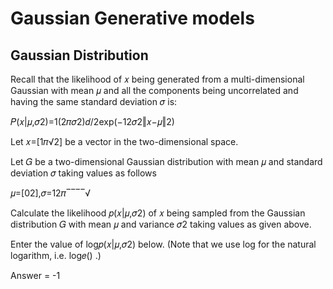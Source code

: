 # Gaussian Generative models


## Gaussian Distribution


Recall that the likelihood of  𝑥  being generated from a multi-dimensional Gaussian with mean  𝜇  and all the components being uncorrelated and having the same standard deviation  𝜎  is:

𝑃(𝑥|𝜇,𝜎2)=1(2𝜋𝜎2)𝑑/2exp(−12𝜎2‖𝑥−𝜇‖2) 
 
Let  𝑥=[1𝜋√2]  be a vector in the two-dimensional space.

Let  𝐺  be a two-dimensional Gaussian distribution with mean  𝜇  and standard deviation  𝜎  taking values as follows

𝜇=[02],𝜎=12𝜋‾‾‾‾√ 
 
Calculate the likelihood  𝑝(𝑥|𝜇,𝜎2)  of  𝑥  being sampled from the Gaussian distribution  𝐺  with mean  𝜇  and variance  𝜎2  taking values as given above.

Enter the value of  log𝑝(𝑥|𝜇,𝜎2)  below. (Note that we use log for the natural logarithm, i.e.  log𝑒() .)


Answer = -1


